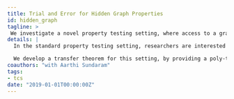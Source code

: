 ```yaml
---
title: Trial and Error for Hidden Graph Properties
id: hidden_graph
tagline: >
 We investigate a novel property testing setting, where access to a graph is *hidden* by an oracle. In this setting, some graphs can never be fully learned, even with infinite queries. Despite this, some properties *are* efficiently certifiable; we provide a reduction to the standard setting and use matroids to form sufficient conditions for which properties are efficiently certifiable in this hidden setting.
details: |
  In the standard property testing setting, researchers are interested in *sublinear* algorithms, since one can trivially learn the full input in linear time. In our setting, we fix the number of vertices and consider properties which are *monotone increasing* (in the number of edges), such as connectivity. Such properties are are fully defined by their *certificates*, minimal subgraphs which have the property (e.g. spanning trees for connectivity). While the number of vertices is known, the graph must be accessed through an oracle, which replies to potential certificates with the lexicographically first edge that doesn't exist in the graph (or $\textsc{sat}$ if the certificate is valid). The algorithm must proceed in a *trial-and-error* fashion, guessing certificates and getting a small amount of information with each query. However, because of the lex-first nature of the oracle, there are examples where one cannot fully learn the graph, even with infinite queries.

  We develop a transfer theorem for this setting, by providing a poly-time reduction to the problem of certificate *extension* (in the non-hidden setting), which asks if one can extend a set of edges to a valid certificate. This problem is easy for some properties (connectivity) but NP-Hard for others (directed path). We provide some sufficient conditions for which properties are efficiently extensible by looking at whether the certificates form the bases of a matroid.
coauthors: "with Aarthi Sundaram"
tags:
- tcs
date: "2019-01-01T00:00:00Z"
---
```

